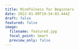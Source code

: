 ```yaml
---
title: Mindfulness for Beginners
date: 2022-01-09T19:54:03.444Z
draft: false
featured: false
image:
  filename: featured.jpg
  focal_point: Smart
  preview_only: false
---
```

